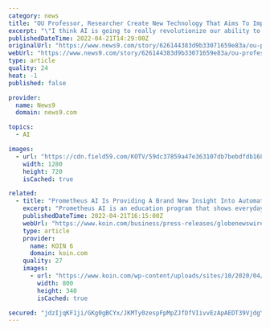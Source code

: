 ```yaml
---
category: news
title: "OU Professor, Researcher Create New Technology That Aims To Improve Weather Predictions Using AI"
excerpt: "\"I think AI is going to really revolutionize our ability to predict a lot of these things, and we're not going to be able to stop the tornados and the hail, but we're going to really be able to improve the predictions overtime,\" McGovern said. \"I think ..."
publishedDateTime: 2022-04-21T14:29:00Z
originalUrl: "https://www.news9.com/story/626144383d9b33071659e83a/ou-professor-researcher-create-new-technology-that-aims-to-improve-weather-predictions-using-ai"
webUrl: "https://www.news9.com/story/626144383d9b33071659e83a/ou-professor-researcher-create-new-technology-that-aims-to-improve-weather-predictions-using-ai"
type: article
quality: 24
heat: -1
published: false

provider:
  name: News9
  domain: news9.com

topics:
  - AI

images:
  - url: "https://cdn.field59.com/KOTV/59dc37859a47e363107db7bebdfdb168c15976ea_SITM_Aircheck__Part_1_frame_128271_custom.jpeg"
    width: 1280
    height: 720
    isCached: true

related:
  - title: "Prometheus AI Is Providing A Brand New Insight Into Automated Trading Technology This 2022"
    excerpt: "Prometheus AI is an education program that shows everyday traders how to leverage the power of artificial intelligence to increase"
    publishedDateTime: 2022-04-21T16:15:00Z
    webUrl: "https://www.koin.com/business/press-releases/globenewswire/8526540/prometheus-ai-is-providing-a-brand-new-insight-into-automated-trading-technology-this-2022/"
    type: article
    provider:
      name: KOIN 6
      domain: koin.com
    quality: 27
    images:
      - url: "https://www.koin.com/wp-content/uploads/sites/10/2020/04/800x340_KOIN_WOFY_2.png"
        width: 800
        height: 340
        isCached: true

secured: "jdzIjqKF1ji/GKg0gBCYx/JKMTy0zespFpMpZJfDfVIivvEzApAEDT39VjdgYOz+EokJVbsjt6lNJWQPHa4OqiosTJC4XX6RV0xLfO/cjj2nAJ7kVuLZeKD0fBYk35Yytxk2b03AjFzzkVktYFghlCc3E1cexMQdwgz7gpIW9XIKDzB4CKVVDON0pVwPTd+lwlwcyYFrzEaqk/kE76pSOmRTFMm3tDVVjIZAv1MkypkomOHVdMb8g1gi6hu2w8gHKJeJ9F4TO8Jemxu7jgHeZoYRJ08Px4GdvrSqSXBSpQBFC/MfT9DVcJibbrHRhqb0FXP5JZZml/nTtrHQgLsyeqyH2CmEqfsVeR2nJQLsOus=;JFk6BF4i9QleqeiB+skB2A=="
---
```


